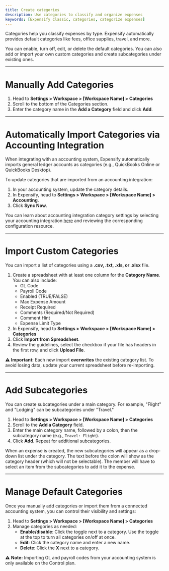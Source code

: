 ```yaml
---
title: Create categories
description: Use categories to classify and organize expenses
keywords: [Expensify Classic, categories, categorize expenses]
---
```


Categories help you classify expenses by type. Expensify automatically provides default categories like fees, office supplies, travel, and more.

You can enable, turn off, edit, or delete the default categories. You can also add or import your own custom categories and create subcategories under existing ones.

---

# Manually Add Categories

1. Head to **Settings > Workspace > [Workspace Name] > Categories**
2. Scroll to the bottom of the Categories section.
3. Enter the category name in the **Add a Category** field and click **Add**.

---

# Automatically Import Categories via Accounting Integration

When integrating with an accounting system, Expensify automatically imports general ledger accounts as categories (e.g., QuickBooks Online or QuickBooks Desktop).

To update categories that are imported from an accounting integration:
1. In your accounting system, update the category details.
2. In Expensify, head to **Settings > Workspace > [Workspace Name] > Accounting**.
3. Click **Sync Now**.

You can learn about accounting integration category settings by selecting your accounting integration [here](https://help.expensify.com/expensify-classic/hubs/connections/) and reviewing the corresponding configuration resource. 

---

# Import Custom Categories

You can import a list of categories using a **.csv, .txt, .xls, or .xlsx** file.

1. Create a spreadsheet with at least one column for the **Category Name**. You can also include:
   - GL Code
   - Payroll Code
   - Enabled (TRUE/FALSE)
   - Max Expense Amount
   - Receipt Required
   - Comments (Required/Not Required)
   - Comment Hint
   - Expense Limit Type
2. In Expensify, head to **Settings > Workspace > [Workspace Name] > Categories**
3. Click **Import from Spreadsheet**.
4. Review the guidelines, select the checkbox if your file has headers in the first row, and click **Upload File**.

⚠️ **Important:** Each new import **overwrites** the existing category list. To avoid losing data, update your current spreadsheet before re-importing.

---

# Add Subcategories

You can create subcategories under a main category. For example, "Flight" and "Lodging" can be subcategories under "Travel."

1. Head to **Settings > Workspace > [Workspace Name] > Categories**
2. Scroll to the **Add a Category** field.
3. Enter the main category name, followed by a colon, then the subcategory name (e.g., `Travel: Flight`).
4. Click **Add**. Repeat for additional subcategories.

When an expense is created, the new subcategories will appear as a drop-down list under the category. The text before the colon will show as the category header (which will not be selectable). The member will have to select an item from the subcategories to add it to the expense.

---

# Manage Default Categories

Once you manually add categories or import them from a connected accounting system, you can control their visibility and settings:
1. Head to **Settings > Workspace > [Workspace Name] > Categories**
2. Manage categories as needed:
   - **Enable/disable**: Click the toggle next to a category. Use the toggle at the top to turn all categories on/off at once.
   - **Edit**: Click the category name and enter a new name.
   - **Delete**: Click the **X** next to a category.

⚠️ **Note:** Importing GL and payroll codes from your accounting system is only available on the Control plan.

